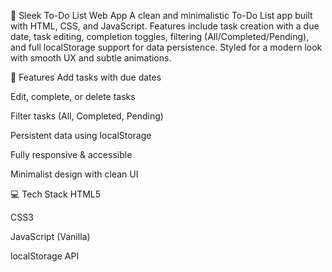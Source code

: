 📝 Sleek To-Do List Web App
A clean and minimalistic To-Do List app built with HTML, CSS, and JavaScript.
Features include task creation with a due date, task editing, completion toggles, filtering (All/Completed/Pending), and full localStorage support for data persistence.
Styled for a modern look with smooth UX and subtle animations.

🚀 Features
Add tasks with due dates

Edit, complete, or delete tasks

Filter tasks (All, Completed, Pending)

Persistent data using localStorage

Fully responsive & accessible

Minimalist design with clean UI

💻 Tech Stack
HTML5

CSS3

JavaScript (Vanilla)

localStorage API